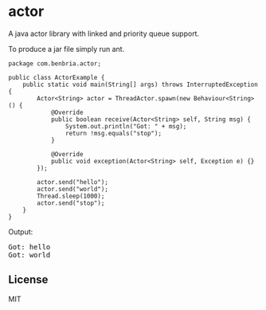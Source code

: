 actor
=====

A java actor library with linked and priority queue support.

To produce a jar file simply run ant.

    package com.benbria.actor;
    
    public class ActorExample {
        public static void main(String[] args) throws InterruptedException {
            Actor<String> actor = ThreadActor.spawn(new Behaviour<String>() {
                @Override
                public boolean receive(Actor<String> self, String msg) {
                    System.out.println("Got: " + msg);
                    return !msg.equals("stop");
                }

                @Override
                public void exception(Actor<String> self, Exception e) {}
            });
 
            actor.send("hello");
            actor.send("world");
            Thread.sleep(1000);
            actor.send("stop");
        }
    }

Output:
<pre>
Got: hello
Got: world
</pre>

License
-

MIT
